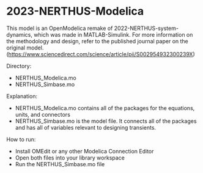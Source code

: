 # 2023-NERTHUS-Modelica
This model is an OpenModelica remake of 2022-NERTHUS-system-dynamics, which was made in MATLAB-Simulink.
For more information on the methodology and design, refer to the published journal paper on the original model. (https://www.sciencedirect.com/science/article/pii/S002954932300239X) 

Directory:
 - NERTHUS_Modelica.mo
 - NERTHUS_Simbase.mo

Explanation:
 - NERTHUS_Modelica.mo contains all of the packages for the equations, units, and connectors
 - NERTHUS_Simbase.mo is the model file. It connects all of the packages and has all of variables relevant to designing transients.

How to run:
 - Install OMEdit or any other Modelica Connection Editor
 - Open both files into your library workspace
 - Run the NERTHUS_Simbase.mo file
